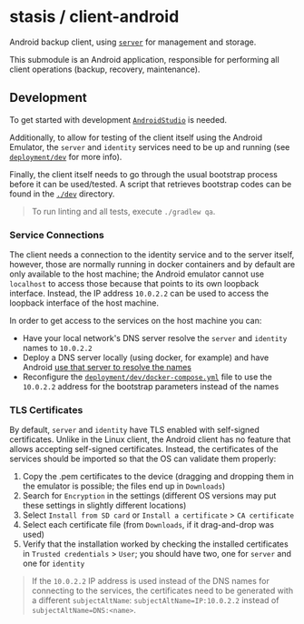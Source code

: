 # stasis / client-android

Android backup client, using [`server`](../server) for management and storage.

This submodule is an Android application, responsible for performing all client operations
(backup, recovery, maintenance).

## Development

To get started with development [`AndroidStudio`](https://developer.android.com/studio) is needed.

Additionally, to allow for testing of the client itself using the Android Emulator, the `server` and
`identity` services need to be up and running (see [`deployment/dev`](../deployment/dev) for more info).

Finally, the client itself needs to go through the usual bootstrap process before it can be used/tested.
A script that retrieves bootstrap codes can be found in the [`./dev`](dev) directory.

> To run linting and all tests, execute `./gradlew qa`.

### Service Connections

The client needs a connection to the identity service and to the server itself, however, those are normally
running in docker containers and by default are only available to the host machine; the Android emulator cannot
use `localhost` to access those because that points to its own loopback interface. Instead, the IP address
`10.0.2.2` can be used to access the loopback interface of the host machine.

In order to get access to the services on the host machine you can:
* Have your local network's DNS server resolve the `server` and `identity` names to `10.0.2.2`
* Deploy a DNS server locally (using docker, for example) and have Android [use that server to resolve the names](https://developer.android.com/studio/run/emulator-networking#dns)
* Reconfigure the [`deployment/dev/docker-compose.yml`](../deployment/dev/docker-compose.yml) file to use the
  `10.0.2.2` address for the bootstrap parameters instead of the names

### TLS Certificates

By default, `server` and `identity` have TLS enabled with self-signed certificates. Unlike in the Linux client,
the Android client has no feature that allows accepting self-signed certificates. Instead, the certificates of
the services should be imported so that the OS can validate them properly:

1) Copy the .pem certificates to the device (dragging and dropping them in the emulator is possible; the files end up in `Downloads`)
2) Search for `Encryption` in the settings (different OS versions may put these settings in slightly different locations)
3) Select `Install from SD card` or `Install a certificate` > `CA certificate`
4) Select each certificate file (from `Downloads`, if it drag-and-drop was used)
5) Verify that the installation worked by checking the installed certificates in `Trusted credentials` > `User`; you
   should have two, one for `server` and one for `identity`

> If the `10.0.2.2` IP address is used instead of the DNS names for connecting to the services, the certificates
> need to be generated with a different `subjectAltName`: `subjectAltName=IP:10.0.2.2` instead of `subjectAltName=DNS:<name>`.
